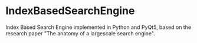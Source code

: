 # IndexBasedSearchEngine
Index Based Search Engine implemented in Python and PyQt5, based on the research paper "The anatomy of a largescale search engine".
